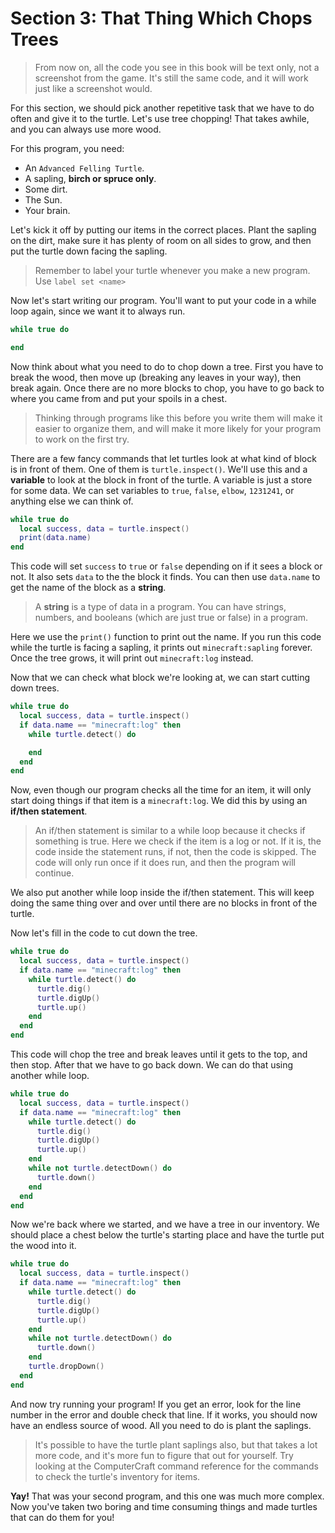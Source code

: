 # Section 3: That Thing Which Chops Trees

> From now on, all the code you see in this book will be text only, not a screenshot from the game. It's still the same code, and it will work just like a screenshot would.

For this section, we should pick another repetitive task that we have to do often and give it to the turtle. Let's use tree chopping! That takes awhile, and you can always use more wood.

For this program, you need:

* An `Advanced Felling Turtle`.
* A sapling, **birch or spruce only**.
* Some dirt.
* The Sun.
* Your brain.

Let's kick it off by putting our items in the correct places. Plant the sapling on the dirt, make sure it has plenty of room on all sides to grow, and then put the turtle down facing the sapling.

>Remember to label your turtle whenever you make a new program. Use `label set <name>`

Now let's start writing our program. You'll want to put your code in a while loop again, since we want it to always run.

```lua
while true do

end
```

Now think about what you need to do to chop down a tree. First you have to break the wood, then move up (breaking any leaves in your way), then break again. Once there are no more blocks to chop, you have to go back to where you came from and put your spoils in a chest.

> Thinking through programs like this before you write them will make it easier to organize them, and will make it more likely for your program to work on the first try.

There are a few fancy commands that let turtles look at what kind of block is in front of them. One of them is `turtle.inspect()`. We'll use this and a **variable** to look at the block in front of the turtle. A variable is just a store for some data. We can set variables to `true`, `false`, `elbow`, `1231241`, or anything else we can think of.

```lua
while true do
  local success, data = turtle.inspect()
  print(data.name)
end
```

This code will set `success` to `true` or `false` depending on if it sees a block or not. It also sets `data` to the the block it finds. You can then use `data.name` to get the name of the block as a **string**.

> A **string** is a type of data in a program. You can have strings, numbers, and booleans (which are just true or false) in a program.

Here we use the `print()` function to print out the name. If you run this code while the turtle is facing a sapling, it prints out `minecraft:sapling` forever. Once the tree grows, it will print out `minecraft:log` instead.

Now that we can check what block we're looking at, we can start cutting down trees.

```lua
while true do
  local success, data = turtle.inspect()
  if data.name == "minecraft:log" then
    while turtle.detect() do

    end
  end
end
```

Now, even though our program checks all the time for an item, it will only start doing things if that item is a `minecraft:log`. We did this by using an **if/then statement**.

> An if/then statement is similar to a while loop because it checks if something is true. Here we check if the item is a log or not. If it is, the code inside the statement runs, if not, then the code is skipped. The code will only run once if it does run, and then the program will continue.

We also put another while loop inside the if/then statement. This will keep doing the same thing over and over until there are no blocks in front of the turtle.

Now let's fill in the code to cut down the tree.

```lua
while true do
  local success, data = turtle.inspect()
  if data.name == "minecraft:log" then
    while turtle.detect() do
      turtle.dig()
      turtle.digUp()
      turtle.up()
    end
  end
end
```

This code will chop the tree and break leaves until it gets to the top, and then stop. After that we have to go back down. We can do that using another while loop.

```lua
while true do
  local success, data = turtle.inspect()
  if data.name == "minecraft:log" then
    while turtle.detect() do
      turtle.dig()
      turtle.digUp()
      turtle.up()
    end
    while not turtle.detectDown() do
      turtle.down()
    end
  end
end
```

Now we're back where we started, and we have a tree in our inventory. We should place a chest below the turtle's starting place and have the turtle put the wood into it.

```lua
while true do
  local success, data = turtle.inspect()
  if data.name == "minecraft:log" then
    while turtle.detect() do
      turtle.dig()
      turtle.digUp()
      turtle.up()
    end
    while not turtle.detectDown() do
      turtle.down()
    end
    turtle.dropDown()
  end
end
```

And now try running your program! If you get an error, look for the line number in the error and double check that line. If it works, you should now have an endless source of wood. All you need to do is plant the saplings.

> It's possible to have the turtle plant saplings also, but that takes a lot more code, and it's more fun to figure that out for yourself. Try looking at the ComputerCraft command reference for the commands to check the turtle's inventory for items.

**Yay!** That was your second program, and this one was much more complex. Now you've taken two boring and time consuming things and made turtles that can do them for you!
